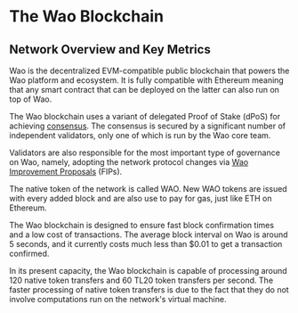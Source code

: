 # The Wao Blockchain

## Network Overview and Key Metrics

Wao is the decentralized EVM-compatible public blockchain that powers the Wao platform and ecosystem. It is fully compatible with Ethereum meaning that any smart contract that can be deployed on the latter can also run on top of Wao.

The Wao blockchain uses a variant of delegated Proof of Stake (dPoS) for achieving [consensus](https://docs.waoscan.com/general/fuse-network-blockchain/fuse-consensus). The consensus is secured by a significant number of independent validators, only one of which is run by the Wao core team.

Validators are also responsible for the most important type of governance on Wao, namely, adopting the network protocol changes via [Wao Improvement Proposals](https://docs.waoscan.com/general/fips) (FIPs). 

The native token of the network is called WAO. New WAO tokens are issued with every added block and are also use to pay for gas, just like ETH on Ethereum. 

The Wao blockchain is designed to ensure fast block confirmation times and a low cost of transactions. The average block interval on Wao is around 5 seconds, and it currently costs much less than $0.01 to get a transaction confirmed.

In its present capacity, the Wao blockchain is capable of processing around 120 native token transfers and 60 TL20 token transfers per second. The faster processing of native token transfers is due to the fact that they do not involve computations run on the network's virtual machine. 

